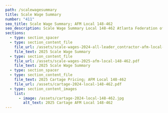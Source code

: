 ```yaml
---
path: /scalewagesummary
title: Scale Wage Summary
number: "411"
seo_title: Scale Wage Summary; AFM Local 148-462
seo_description: Scale Wage Summary Local 148-462 Atlanta Federation of Musicians
sections:
  - type: section_spacer
  - type: section_content_file
    file_url: /assets/scale-wages-2024-all-leader_contractor-afm-local-148-462.pdf
    file_text: 2025 Scale Wage Summary
  - type: section_content_file
    file_url: /assets/scale-wages-2025-afm-local-148-462.pdf
    file_text: 2025 Scale Wage Summary
  - type: section_spacer
  - type: section_content_file
    file_text: 2025 Cartage Pricing; AFM Local 148-462
    file_url: /assets/cartage-2024-local-148-462.pdf
  - type: section_content_images
    list:
      - image: /assets/cartage-2024-local-148-462.jpg
        alt_text: 2025 Cartage AFM Local 148-462
---
```

